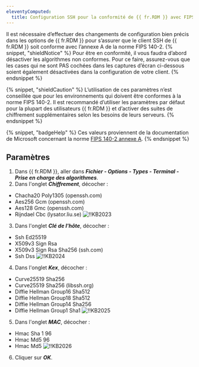```yaml
---
eleventyComputed:
  title: Configuration SSH pour la conformité de {{ fr.RDM }} avec FIPS 140-2
---
```

Il est nécessaire d’effectuer des changements de configuration bien précis dans les options de {{ fr.RDM }} pour s’assurer que le client SSH de {{ fr.RDM }} soit conforme avec l’annexe A de la norme FIPS 140-2.
{% snippet, "shieldNotice" %}
Pour être en conformité, il vous faudra d’abord désactiver les algorithmes non conformes. Pour ce faire, assurez-vous que les cases qui ne sont PAS cochées dans les captures d’écran ci-dessous soient également désactivées dans la configuration de votre client.
{% endsnippet %}

{% snippet, "shieldCaution" %}
L’utilisation de ces paramètres n’est conseillée que pour les environnements qui doivent être conformes à la norme FIPS 140-2. Il est recommandé d’utiliser les paramètres par défaut pour la plupart des utilisateurs {{ fr.RDM }} et d’activer des suites de chiffrement supplémentaires selon les besoins de leurs serveurs.
{% endsnippet %}

{% snippet, "badgeHelp" %}
Ces valeurs proviennent de la documentation de Microsoft concernant la norme [FIPS 140-2 annexe A](https://docs.microsoft.com/fr-ca/cpp/linux/set-up-fips-compliant-secure-remote-linux-development?view=msvc-160).
{% endsnippet %}

## Paramètres
1. Dans {{ fr.RDM }}, aller dans ***Fichier - Options - Types - Terminal - Prise en charge des algorithmes***.
1. Dans l'onglet ***Chiffrement***, décocher :
* Chacha20 Poly1305 (openssh<area><area>.com)
* Aes256 Gcm (openssh<area>.com)
* Aes128 Gmc (openssh<area>.com)
* Rijndael Cbc (lysator<area>.liu.se)
![!!KB2023](https://cdnweb.devolutions.net/docs/fr/kb/KB2023.png)
3. Dans l'onglet ***Clé de l'hôte***, décocher :
* Ssh Ed25519
* X509v3 Sign Rsa
* X509v3 Sign Rsa Sha256 (ssh<area>.com)
* Ssh Dss
![!!KB2024](https://cdnweb.devolutions.net/docs/fr/kb/KB2024.png)
4. Dans l'onglet ***Kex***, décocher :
* Curve25519 Sha256
* Curve25519 Sha256 (libssh<area>.org)
* Diffie Hellman Group16 Sha512
* Diffie Hellman Group18 Sha512
* Diffie Hellman Group14 Sha256
* Diffie Hellman Group1 Sha1
![!!KB2025](https://cdnweb.devolutions.net/docs/fr/kb/KB2025.png)
5. Dans l'onglet ***MAC***, décocher :
* Hmac Sha 1 96
* Hmac Md5 96
* Hmac Md5
![!!KB2026](https://cdnweb.devolutions.net/docs/fr/kb/KB2026.png)
6. Cliquer sur ***OK***.
